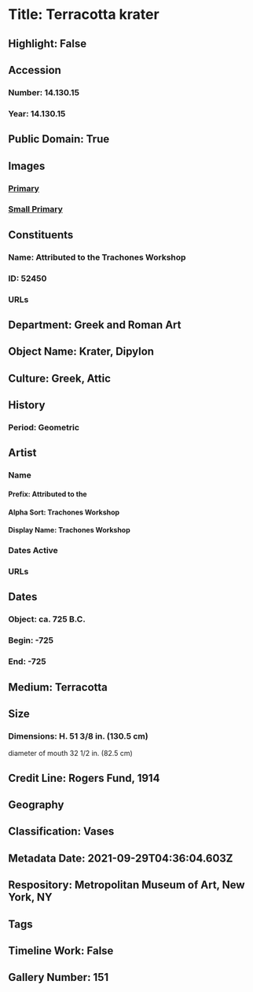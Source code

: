 # Title: Terracotta krater
## Highlight: False
## Accession
### Number: 14.130.15
### Year: 14.130.15
## Public Domain: True
## Images
### [Primary](https://images.metmuseum.org/CRDImages/gr/original/DT263097.jpg)
### [Small Primary](https://images.metmuseum.org/CRDImages/gr/web-large/DT263097.jpg)
## Constituents
### Name: Attributed to the Trachones Workshop
### ID: 52450
### URLs
## Department: Greek and Roman Art
## Object Name: Krater, Dipylon
## Culture: Greek, Attic
## History
### Period: Geometric
## Artist
### Name
#### Prefix: Attributed to the
#### Alpha Sort: Trachones Workshop
#### Display Name: Trachones Workshop
### Dates Active
### URLs
## Dates
### Object: ca. 725 B.C.
### Begin: -725
### End: -725
## Medium: Terracotta
## Size
### Dimensions: H. 51 3/8 in. (130.5 cm)
diameter of mouth  32 1/2 in. (82.5 cm)
## Credit Line: Rogers Fund, 1914
## Geography
## Classification: Vases
## Metadata Date: 2021-09-29T04:36:04.603Z
## Respository: Metropolitan Museum of Art, New York, NY
## Tags
## Timeline Work: False
## Gallery Number: 151